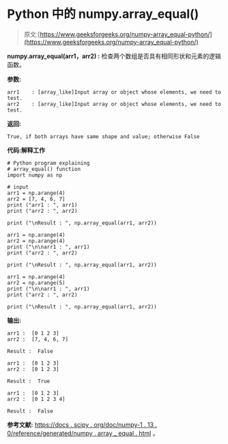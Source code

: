 # Python 中的 numpy.array_equal()

> 原文:[https://www.geeksforgeeks.org/numpy-array_equal-python/](https://www.geeksforgeeks.org/numpy-array_equal-python/)

**numpy.array_equal(arr1，arr2) :** 检查两个数组是否具有相同形状和元素的逻辑函数。

**参数:**

```
arr1    : [array_like]Input array or object whose elements, we need to test.
arr2    : [array_like]Input array or object whose elements, we need to test.

```

**返回:**

```
True, if both arrays have same shape and value; otherwise False

```

**代码:解释工作**

```
# Python program explaining
# array_equal() function
import numpy as np

# input
arr1 = np.arange(4)
arr2 = [7, 4, 6, 7]
print ("arr1 : ", arr1)
print ("arr2 : ", arr2)

print ("\nResult : ", np.array_equal(arr1, arr2))

arr1 = np.arange(4)
arr2 = np.arange(4)
print ("\n\narr1 : ", arr1)
print ("arr2 : ", arr2)

print ("\nResult : ", np.array_equal(arr1, arr2))

arr1 = np.arange(4)
arr2 = np.arange(5)
print ("\n\narr1 : ", arr1)
print ("arr2 : ", arr2)

print ("\nResult : ", np.array_equal(arr1, arr2))
```

**输出:**

```
arr1 :  [0 1 2 3]
arr2 :  [7, 4, 6, 7]

Result :  False

arr1 :  [0 1 2 3]
arr2 :  [0 1 2 3]

Result :  True

arr1 :  [0 1 2 3]
arr2 :  [0 1 2 3 4]

Result :  False

```

**参考文献:**
[https://docs . scipy . org/doc/numpy-1 . 13 . 0/reference/generated/numpy . array _ equal . html](https://docs.scipy.org/doc/numpy-1.13.0/reference/generated/numpy.array_equal.html)
。